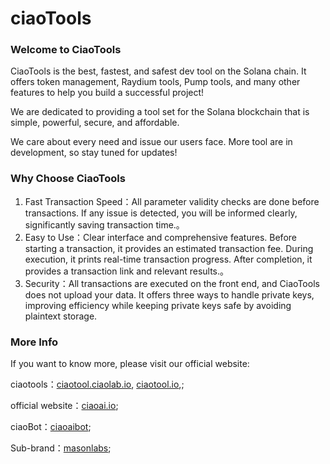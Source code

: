 # ciaoTools

### Welcome to CiaoTools

CiaoTools is the best, fastest, and safest dev tool on the Solana chain. It offers token management, Raydium tools, Pump tools, and many other features to help you build a successful project!

We are dedicated to providing a tool set for the Solana blockchain that is simple, powerful, secure, and affordable.

We care about every need and issue our users face. More tool are in development, so stay tuned for updates!

### Why Choose CiaoTools

1. Fast Transaction Speed：All parameter validity checks are done before transactions. If any issue is detected, you will be informed clearly, significantly saving transaction time.。
2. Easy to Use：Clear interface and comprehensive features. Before starting a transaction, it provides an estimated transaction fee. During execution, it prints real-time transaction progress. After completion, it provides a transaction link and relevant results.。
3. Security：All transactions are executed on the front end, and CiaoTools does not upload your data. It offers three ways to handle private keys, improving efficiency while keeping private keys safe by avoiding plaintext storage.

### More Info

If you want to know more, please visit our official website:

ciaotools：[ciaotool.ciaolab.io](https://ciaotool.ciaolab.io/en-US/), [ciaotool.io](https://ciaotool.io/),;

official website：[ciaoai.io](https://www.ciaoai.io/);

ciaoBot：[ciaoaibot](https://www.ciaoaibot.com/);

Sub-brand：[masonlabs](https://tools.masonlabs.io);
